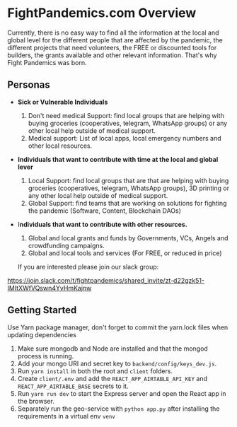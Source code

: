 #  FightPandemics.com Overview

Currently, there is no easy way to find all the information at the local and global level for the different people that are affected by the pandemic, the different projects that need volunteers, the FREE or discounted tools for builders, the grants available and other relevant information. That's why Fight Pandemics was born.

## **Personas**

- **Sick or Vulnerable Individuals**
    1. Don't need medical Support: find local groups that are helping with buying groceries (cooperatives, telegram, WhatsApp groups) or any other local help outside of medical support.
    2. Medical support: List of local apps, local emergency numbers and other local resources.
- **Individuals that want to contribute with time at the local and global lever**
    1. Local Support: find local groups that are that are helping with buying groceries (cooperatives, telegram, WhatsApp groups), 3D printing or any other local help outside of medical support.
    2. Global Support: find teams that are working on solutions for fighting the pandemic (Software, Content, Blockchain DAOs)
- I**ndividuals that want to contribute with other resources.**
    1. Global and local grants and funds by Governments, VCs, Angels and crowdfunding campaigns.
    2. Global and local tools and services (For FREE, or reduced in price)
    
    If you are interested please join our slack group:

https://join.slack.com/t/fightpandemics/shared_invite/zt-d22gzk51-IMItXWfVQswn4YvHmKajnw

## Getting Started
Use Yarn package manager, don't forget to commit the yarn.lock files when updating dependencies

1. Make sure mongodb and Node are installed and that the mongod process is running.
2. Add your mongo URI and secret key to `backend/config/keys_dev.js`.
3. Run `yarn install` in both the root and `client` folders.
4. Create `client/.env` and add the `REACT_APP_AIRTABLE_API_KEY` and `REACT_APP_AIRTABLE_BASE` secrets to it.
5. Run `yarn run dev` to start the Express server and open the React app in the browser.
6. Separately run the geo-service with `python app.py` after installing the requirements in a virtual env `venv`
